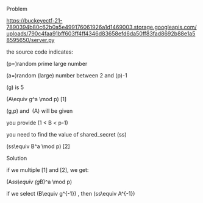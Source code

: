 Problem




https://buckeyectf-21-7890394b80c62b0a5e499176061926a1d1469003.storage.googleapis.com/uploads/790c4faa91bff603ff4ff4346d83658efd6da50ff83fad8692b88e1a58595650/server.py

the source code indicates:

\(p=\)random prime large number

\(a=\)random (large) number between 2 and \(p\)-1

\(g\) is 5

\(A\equiv g^a \mod p\) [1]

\(g,p\) and  \(A\) will be given

you provide \(1 < B < p-1\)

you need to find the value of shared_secret (ss)

\(ss\equiv B^a \mod p\) [2]




Solution

if we multiple [1] and [2], we get:

\(A*ss\equiv (g*B)^a \mod p\) 




if we select \(B\equiv g^{-1}\) , then \(ss\equiv A^{-1}\) 
